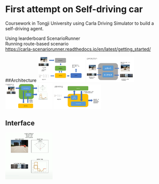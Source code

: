 

# First attempt on Self-driving car  

Coursework in Tongji University using Carla Driving Simulator to build a self-driving agent.  

Using learderboard ScenarioRunner  
Running route-based scenario  
https://carla-scenariorunner.readthedocs.io/en/latest/getting_started/  


##Architecture 
<img src="https://github.com/txff99/myagent/blob/main/demo/architecture.png" width="150px"> 
<img src="https://github.com/txff99/myagent/blob/main/demo/perception.png" width="150px"> 
<img src="https://github.com/txff99/myagent/blob/main/demo/mapping.png" width="150px"> 
<img src="https://github.com/txff99/myagent/blob/main/demo/planning.png" width="150px">  

## Interface ##  
<img src="https://github.com/txff99/myagent/blob/main/demo/interface.png" width="150px">  
